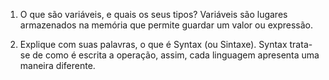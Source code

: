 1) O que são variáveis, e quais os seus tipos?
  Variáveis são lugares armazenados na memória que permite guardar um valor ou expressão.

2) Explique com suas palavras, o que é Syntax (ou Sintaxe).
  Syntax trata-se de como é escrita a operação, assim, cada linguagem apresenta uma maneira diferente. 
